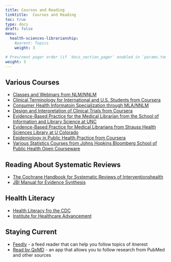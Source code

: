 ```yaml
---
title: Courses and Reading
linktitle:  Courses and Reading
toc: true
type: docs
draft: false
menu:
  health-sciences-librarianship:
    #parent: Topics
    weight: 3

# Prev/next pager order (if `docs_section_pager` enabled in `params.toml`)
weight: 3
---
```




## Various Courses

* [Classes and Webinars from NLM/NNLM](https://nnlm.gov/classes)
* [Clinical Terminology for International and U.S. Students from Coursera](https://www.coursera.org/learn/clinical-terminology)
* [Consumer Health Informatoin Specialization through MLA/NNLM](https://www.mlanet.org/page/chis)
* [Design and Interpretation of Clinical Trials from Coursera](https://www.coursera.org/learn/clinical-trials)
* [Evidence-Based Practice for the Medical Librarian from the School of Information and Library Science at UNC](https://sils.unc.edu/programs/ebm)
* [Evidence-Based Practice for Medical Librarians from Strauss Health Sciences Library at U Colorado](https://library-cuanschutz.libguides.com/friendly.php?s=ebpml)
* [Epidemiology in Public Health Practice from Coursera](https://www.coursera.org/specializations/professional-epidemiology?)
* [Various Statistics Courses from Johns Hopkins Bloomberg School of Public Health Open Courseware](https://ocw.jhsph.edu/index.cfm/go/imageLib:il.search/#courses)


## Reading About Systematic Reviews

* [The Cochrane Handbook for Systematic Reviews of Interventionshealth](https://training.cochrane.org/handbook)
* [JBI Manual for Evidence Synthesis](https://wiki.jbi.global/display/MANUAL/JBI+Manual+for+Evidence+Synthesis)

## Health Literacy

* [Health Literacy fro the CDC](https://www.cdc.gov/healthliteracy/index.html)
* [Institute for Healthcare Advancement](http://www.iha4health.org/)

## Staying Current

* [Feedly](https://feedly.com/) - a feed reader that can help you follow topics of itnerest
* [Read by QxMD](https://qxmd.com/read-by-qxmd) - an app that allows you to follow research from PubMed and other sources
